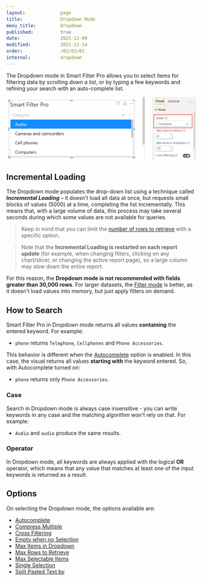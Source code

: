 ```yaml
---
layout:             page
title:              Dropdown Mode
menu_title:         Dropdown
published:          true
date:               2021-12-09
modified:           2021-12-14
order:              /02/03/01
internal:           dropdown
---
```

The Dropdown mode in Smart Filter Pro allows you to select items for filtering data by scrolling down a list, or by typing a few keywords and refining your search with an auto-complete list.

<img src="images/dropdown-mode.png" width="650">
 
## Incremental Loading

The Dropdown mode populates the drop-down list using a technique called ***Incremental Loading*** – it doesn't load all data at once, but requests small blocks of values (5000) at a time, completing the list incrementally. This means that, with a large volume of data, this process may take several seconds during which some values are not available for queries.  

> Keep in mind that you can limit the [number of rows to retrieve](max-rows) with a specific option.

> Note that the **Incremental Loading is restarted on each report update** (for example, when changing filters, clicking on any chart/slicer, or changing the active report page), so a large column may slow down the entire report.  

For this reason, the **Dropdown mode is not recommended with fields greater than 30,000 rows**. For larger datasets, the [Filter mode](filter) is better, as it doesn't load values into memory, but just apply filters on demand.


## How to Search

Smart Filter Pro in Dropdown mode returns all values **containing** the entered keyword. For example:
- `phone` returns `Telephone`, `Cellphones` and `Phone Accessories`. 

This behavior is different when the [Autocomplete](autocomplete) option is enabled. In this case, the visual returns all values **starting with** the keyword entered.  So, with Autocomplete turned on:
- `phone` returns only `Phone Accessories`.

### Case

Search in Dropdown mode is always case insensitive - you can write keywords in any case and the matching algorithm won't rely on that. For example: 
- `Audio` and `audio` produce the same results.

### Operator

In Dropdown mode, all keywords are always applied with the logical **OR** operator, which means that any value that matches at least one of the input keywords is returned as a result.

## Options

On selecting the Dropdown mode, the options available are:
- [Autocomplete](autocomplete)
- [Compress Multiple](compress-multiple)
- [Cross Filtering](cross-filtering)
- [Empty when no Selection](empty-when-no-selection)
- [Max Items in Dropdown](max-items-in-dropdown)
- [Max Rows to Retrieve](max-rows)
- [Max Selectable Items](max-selectable-items)
- [Single Selection](single-selection)
- [Split Pasted Text by](split-pasted-text)